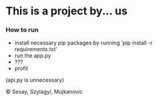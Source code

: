 # This is a project by... us

### How to run
- install necessary pip packages by running 'pip install -r requirements.txt'
- run the app.py
- ???
- profit


(api.py is unnecessary)

© Sesay, Szylagyi, Mujkanovic
